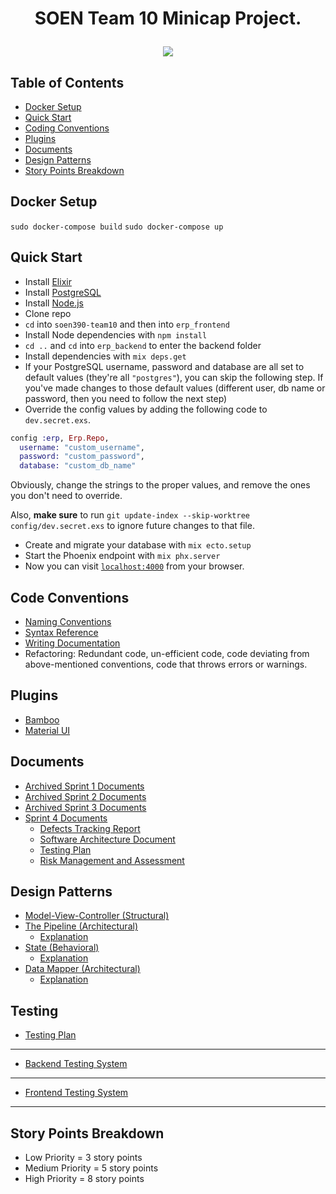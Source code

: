 # <p align="center">SOEN Team 10 Minicap Project.</p>

<p align="center">
  <img src="https://user-images.githubusercontent.com/60011793/111355331-a3049880-865d-11eb-9716-58cc795aff6a.PNG">
</p>

## Table of Contents

- [Docker Setup](#docker-setup)
- [Quick Start](#quick-start)
- [Coding Conventions](#code-conventions)
- [Plugins](#plugins)
- [Documents](#documents)
- [Design Patterns](#design-patterns)
- [Story Points Breakdown](#story-points-breakdown)

## Docker Setup

`sudo docker-compose build`
`sudo docker-compose up`

## Quick Start

- Install [Elixir](https://elixir-lang.org/install.html)
- Install [PostgreSQL](https://www.enterprisedb.com/downloads/postgres-postgresql-downloads)
- Install [Node.js](https://nodejs.org/en/download/)
- Clone repo
- `cd` into `soen390-team10` and then into `erp_frontend`
- Install Node dependencies with `npm install`
- `cd ..` and `cd` into `erp_backend` to enter the backend folder
- Install dependencies with `mix deps.get`
- If your PostgreSQL username, password and database are all set to default values (they're all `"postgres"`), you can skip the following step. If you've made changes to those default values (different user, db name or password, then you need to follow the next step)
- Override the config values by adding the following code to `dev.secret.exs`.

```elixir
config :erp, Erp.Repo,
  username: "custom_username",
  password: "custom_password",
  database: "custom_db_name"
```

Obviously, change the strings to the proper values, and remove the ones you don't need to override.

Also, **make sure** to run `git update-index --skip-worktree config/dev.secret.exs` to ignore future changes to that file.

- Create and migrate your database with `mix ecto.setup`
- Start the Phoenix endpoint with `mix phx.server`
- Now you can visit [`localhost:4000`](http://localhost:4000) from your browser.

## Code Conventions

- [Naming Conventions](https://hexdocs.pm/elixir/naming-conventions.html)
- [Syntax Reference](https://hexdocs.pm/elixir/syntax-reference.html)
- [Writing Documentation](https://hexdocs.pm/elixir/master/writing-documentation.html)
- Refactoring: Redundant code, un-efficient code, code deviating from above-mentioned conventions, code that throws errors or warnings.

## Plugins

- [Bamboo](https://hexdocs.pm/bamboo/Bamboo.Email.html)
- [Material UI](https://material-ui.com/)

## Documents

- [Archived Sprint 1 Documents](https://drive.google.com/drive/u/0/folders/1PYLe4AInMEFgJ4qN0cyOelUjCYGQu3Zq)
- [Archived Sprint 2 Documents](https://drive.google.com/drive/folders/1_UYQV3Wgerz2gDL7s9Q_Hzbu__w_OZe5?usp=sharing)
- [Archived Sprint 3 Documents](https://drive.google.com/drive/folders/1sL3-K02DejM-9btZ6wOhdOBM3AuiVuSn)
- [Sprint 4 Documents](https://drive.google.com/drive/folders/153e6PfOgdsG60jTNcYihBsS9oi7OymQE)
  - [Defects Tracking Report](https://docs.google.com/document/d/1FibHTtkQDGktG1p-40c_oIVrbjTqZuFTpsGr1rOTkfs/edit)
  - [Software Architecture Document](https://docs.google.com/document/d/1DygnyLZ3quXJxfKDcE8rJowTrgndBHpDG5mB0Bly4zE/edit)
  - [Testing Plan](https://docs.google.com/document/d/1Vl59DCKibHDG8qfXTiec_GBnYHlUoAMhFKLu5Qk_CL4/edit)
  - [Risk Management and Assessment](https://drive.google.com/drive/folders/153e6PfOgdsG60jTNcYihBsS9oi7OymQE)

## Design Patterns

- [Model-View-Controller (Structural)](https://github.com/lsegaux/soen390-team10/tree/main/erp_backend/lib/erp_web)
- [The Pipeline (Architectural)](https://github.com/lsegaux/soen390-team10/blob/main/erp_backend/lib/erp/email.ex)
  - [Explanation](https://mattpruitt.com/articles/the-pipeline)
- [State (Behavioral)](https://github.com/lsegaux/soen390-team10/blob/main/erp_backend/lib/erp/accounts/accounts.ex)
  - [Explanation](https://refactoring.guru/design-patterns/state)
- [Data Mapper (Architectural)](https://github.com/lsegaux/soen390-team10/blob/main/erp_backend/lib/erp/accounts/user.ex)
  - [Explanation](https://github.com/elixir-ecto/ecto)

## Testing
* [Testing Plan](https://docs.google.com/document/d/13DhI4AxX7JT8-5F-fWVhLI-BLDLOXj27-mrw3pmfESo/edit?usp=sharing)
---
* [Backend Testing System](https://github.com/lsegaux/soen390-team10/tree/main/erp_backend/test)
---
* [Frontend Testing System](https://github.com/lsegaux/soen390-team10/tree/main/erp_frontend/cypress)
---
## Story Points Breakdown

- Low Priority = 3 story points
- Medium Priority = 5 story points
- High Priority = 8 story points
